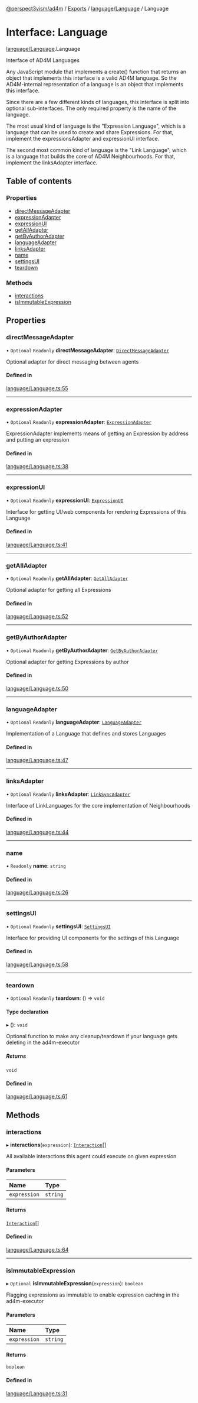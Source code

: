 [@perspect3vism/ad4m](../README.md) / [Exports](../modules.md) / [language/Language](../modules/language_Language.md) / Language

# Interface: Language

[language/Language](../modules/language_Language.md).Language

Interface of AD4M Languages

Any JavaScript module that implements a create() function that returns an object that implements this interface
is a valid AD4M language.
So the AD4M-internal representation of a language is an object that implements this interface.

Since there are a few different kinds of languages, this interface is split into optional sub-interfaces.
The only required property is the name of the language.

The most usual kind of language is the "Expression Language", which is a language that can be used to create
and share Expressions.
For that, implement the expressionsAdapter and expressionUI interface.

The second most common kind of language is the "Link Language", which is a language that builds the core
of AD4M Neighbourhoods.
For that, implement the linksAdapter interface.

## Table of contents

### Properties

- [directMessageAdapter](language_Language.Language.md#directmessageadapter)
- [expressionAdapter](language_Language.Language.md#expressionadapter)
- [expressionUI](language_Language.Language.md#expressionui)
- [getAllAdapter](language_Language.Language.md#getalladapter)
- [getByAuthorAdapter](language_Language.Language.md#getbyauthoradapter)
- [languageAdapter](language_Language.Language.md#languageadapter)
- [linksAdapter](language_Language.Language.md#linksadapter)
- [name](language_Language.Language.md#name)
- [settingsUI](language_Language.Language.md#settingsui)
- [teardown](language_Language.Language.md#teardown)

### Methods

- [interactions](language_Language.Language.md#interactions)
- [isImmutableExpression](language_Language.Language.md#isimmutableexpression)

## Properties

### directMessageAdapter

• `Optional` `Readonly` **directMessageAdapter**: [`DirectMessageAdapter`](language_Language.DirectMessageAdapter.md)

Optional adapter for direct messaging between agents

#### Defined in

[language/Language.ts:55](https://github.com/perspect3vism/ad4m-executor/blob/5a19b63d/core/src/language/Language.ts#L55)

___

### expressionAdapter

• `Optional` `Readonly` **expressionAdapter**: [`ExpressionAdapter`](language_Language.ExpressionAdapter.md)

ExpressionAdapter implements means of getting an Expression
by address and putting an expression

#### Defined in

[language/Language.ts:38](https://github.com/perspect3vism/ad4m-executor/blob/5a19b63d/core/src/language/Language.ts#L38)

___

### expressionUI

• `Optional` `Readonly` **expressionUI**: [`ExpressionUI`](language_Language.ExpressionUI.md)

Interface for getting UI/web components for rendering Expressions of this Language

#### Defined in

[language/Language.ts:41](https://github.com/perspect3vism/ad4m-executor/blob/5a19b63d/core/src/language/Language.ts#L41)

___

### getAllAdapter

• `Optional` `Readonly` **getAllAdapter**: [`GetAllAdapter`](language_Language.GetAllAdapter.md)

Optional adapter for getting all Expressions

#### Defined in

[language/Language.ts:52](https://github.com/perspect3vism/ad4m-executor/blob/5a19b63d/core/src/language/Language.ts#L52)

___

### getByAuthorAdapter

• `Optional` `Readonly` **getByAuthorAdapter**: [`GetByAuthorAdapter`](language_Language.GetByAuthorAdapter.md)

Optional adapter for getting Expressions by author

#### Defined in

[language/Language.ts:50](https://github.com/perspect3vism/ad4m-executor/blob/5a19b63d/core/src/language/Language.ts#L50)

___

### languageAdapter

• `Optional` `Readonly` **languageAdapter**: [`LanguageAdapter`](language_Language.LanguageAdapter.md)

Implementation of a Language that defines and stores Languages

#### Defined in

[language/Language.ts:47](https://github.com/perspect3vism/ad4m-executor/blob/5a19b63d/core/src/language/Language.ts#L47)

___

### linksAdapter

• `Optional` `Readonly` **linksAdapter**: [`LinkSyncAdapter`](language_Language.LinkSyncAdapter.md)

Interface of LinkLanguages for the core implementation of Neighbourhoods

#### Defined in

[language/Language.ts:44](https://github.com/perspect3vism/ad4m-executor/blob/5a19b63d/core/src/language/Language.ts#L44)

___

### name

• `Readonly` **name**: `string`

#### Defined in

[language/Language.ts:26](https://github.com/perspect3vism/ad4m-executor/blob/5a19b63d/core/src/language/Language.ts#L26)

___

### settingsUI

• `Optional` `Readonly` **settingsUI**: [`SettingsUI`](language_Language.SettingsUI.md)

Interface for providing UI components for the settings of this Language

#### Defined in

[language/Language.ts:58](https://github.com/perspect3vism/ad4m-executor/blob/5a19b63d/core/src/language/Language.ts#L58)

___

### teardown

• `Optional` `Readonly` **teardown**: () => `void`

#### Type declaration

▸ (): `void`

Optional function to make any cleanup/teardown if your language gets deleting in the ad4m-executor

##### Returns

`void`

#### Defined in

[language/Language.ts:61](https://github.com/perspect3vism/ad4m-executor/blob/5a19b63d/core/src/language/Language.ts#L61)

## Methods

### interactions

▸ **interactions**(`expression`): [`Interaction`](language_Language.Interaction.md)[]

All available interactions this agent could execute on given expression

#### Parameters

| Name | Type |
| :------ | :------ |
| `expression` | `string` |

#### Returns

[`Interaction`](language_Language.Interaction.md)[]

#### Defined in

[language/Language.ts:64](https://github.com/perspect3vism/ad4m-executor/blob/5a19b63d/core/src/language/Language.ts#L64)

___

### isImmutableExpression

▸ `Optional` **isImmutableExpression**(`expression`): `boolean`

Flagging expressions as immutable to enable
expression caching in the ad4m-executor

#### Parameters

| Name | Type |
| :------ | :------ |
| `expression` | `string` |

#### Returns

`boolean`

#### Defined in

[language/Language.ts:31](https://github.com/perspect3vism/ad4m-executor/blob/5a19b63d/core/src/language/Language.ts#L31)
